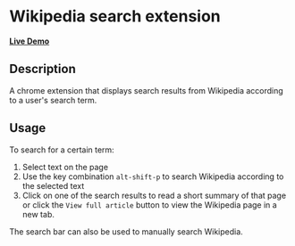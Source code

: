 # Wikipedia search extension

[**Live Demo**](https://elkheirt.github.io/wikipedia-search-demo/)

## Description
A chrome extension that displays search results from Wikipedia according to a user's search term.

## Usage
To search for a certain term:
  1. Select text on the page
  2. Use the key combination `alt-shift-p` to search Wikipedia according to the selected text
  3. Click on one of the search results to read a short summary of that page or click the `View full article` button to view the Wikipedia page in a new tab.

The search bar can also be used to manually search Wikipedia.

